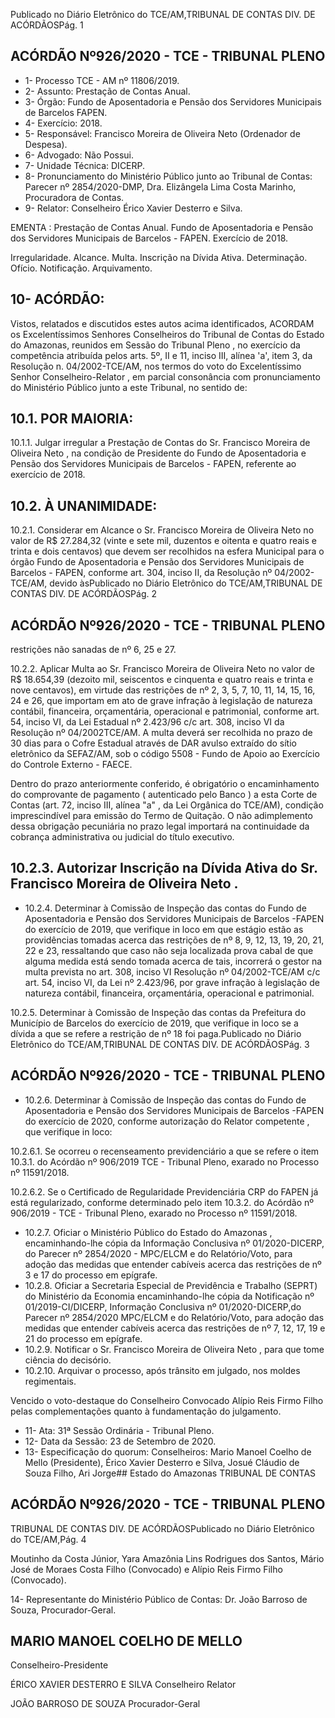 Publicado  no  Diário  Eletrônico do TCE/AM,TRIBUNAL DE CONTAS DIV. DE ACÓRDÃOSPág. 1

## ACÓRDÃO Nº926/2020 - TCE - TRIBUNAL PLENO

- 1- Processo TCE - AM nº 11806/2019.
- 2- Assunto: Prestação de Contas Anual.
- 3- Órgão: Fundo de Aposentadoria e Pensão dos Servidores Municipais de Barcelos FAPEN.
- 4- Exercício: 2018.
- 5- Responsável: Francisco Moreira de Oliveira Neto (Ordenador de Despesa).
- 6- Advogado: Não Possui.
- 7- Unidade Técnica: DICERP.
- 8- Pronunciamento  do  Ministério  Público  junto  ao  Tribunal  de  Contas: Parecer  nº 2854/2020-DMP, Dra. Elizângela Lima Costa Marinho, Procuradora de Contas.
- 9- Relator: Conselheiro Érico Xavier Desterro e Silva.

EMENTA :  Prestação  de  Contas  Anual.  Fundo  de Aposentadoria e Pensão dos Servidores Municipais de Barcelos - FAPEN. Exercício de 2018.

Irregularidade.  Alcance.  Multa.  Inscrição  na  Dívida Ativa. Determinação. Ofício. Notificação. Arquivamento.

## 10-  ACÓRDÃO:

Vistos, relatados e discutidos estes autos acima identificados, ACORDAM os Excelentíssimos Senhores Conselheiros do Tribunal de Contas do Estado do Amazonas, reunidos em Sessão do Tribunal Pleno , no exercício da competência atribuída pelos arts. 5º, II e 11, inciso III, alínea 'a', item 3, da Resolução n. 04/2002-TCE/AM, nos termos do voto  do  Excelentíssimo  Senhor  Conselheiro-Relator , em  parcial  consonância com pronunciamento do Ministério Público junto a este Tribunal, no sentido de:

## 10.1. POR MAIORIA:

10.1.1.  Julgar  irregular a  Prestação  de  Contas  do Sr.  Francisco Moreira  de  Oliveira  Neto ,  na  condição  de  Presidente  do Fundo de Aposentadoria e Pensão dos Servidores Municipais de Barcelos - FAPEN, referente ao exercício de 2018.

## 10.2. À UNANIMIDADE:

10.2.1.  Considerar  em  Alcance o Sr. Francisco  Moreira  de Oliveira  Neto no  valor  de R$  27.284,32 (vinte  e  sete  mil, duzentos e oitenta e quatro reais e trinta e dois centavos) que  devem  ser  recolhidos  na  esfera  Municipal para o órgão  Fundo  de  Aposentadoria  e  Pensão  dos Servidores  Municipais  de  Barcelos  -  FAPEN, conforme art. 304, inciso II, da Resolução nº 04/2002-TCE/AM, devido àsPublicado  no  Diário  Eletrônico do TCE/AM,TRIBUNAL DE CONTAS DIV. DE ACÓRDÃOSPág. 2

## ACÓRDÃO Nº926/2020 - TCE - TRIBUNAL PLENO

restrições não sanadas de nº 6, 25 e 27.

10.2.2.  Aplicar Multa ao Sr. Francisco Moreira de Oliveira Neto no valor de R$ 18.654,39 (dezoito mil, seiscentos e cinquenta  e  quatro  reais  e  trinta  e  nove  centavos),  em virtude das restrições de nº 2, 3, 5, 7, 10, 11, 14, 15, 16, 24 e 26, que importam em ato de grave infração à legislação de natureza  contábil,  financeira,  orçamentária,  operacional  e patrimonial,  conforme art.  54,  inciso  VI,  da  Lei  Estadual  nº 2.423/96  c/c  art.  308,  inciso  VI  da  Resolução  nº  04/2002TCE/AM. A multa deverá ser recolhida no prazo de 30 dias para  o  Cofre  Estadual  através  de  DAR  avulso  extraído  do sítio eletrônico da SEFAZ/AM, sob o código 5508 - Fundo de Apoio ao Exercício do Controle Externo - FAECE.

Dentro  do  prazo  anteriormente  conferido,  é  obrigatório  o encaminhamento do comprovante de pagamento ( autenticado  pelo  Banco )  a  esta  Corte  de  Contas  (art.  72, inciso III, alínea "a" , da Lei Orgânica do TCE/AM), condição imprescindível para emissão do Termo de Quitação. O não adimplemento  dessa  obrigação  pecuniária  no  prazo  legal importará  na  continuidade  da  cobrança  administrativa  ou judicial do título executivo.

## 10.2.3.  Autorizar  Inscrição  na  Dívida  Ativa do Sr. Francisco Moreira de Oliveira Neto .

- 10.2.4.  Determinar à Comissão  de  Inspeção das contas do Fundo  de  Aposentadoria  e  Pensão  dos  Servidores Municipais de Barcelos -FAPEN do exercício de 2019,  que verifique in loco em  que estágio estão as providências tomadas acerca das restrições de nº 8, 9, 12, 13,  19,  20,  21,  22  e  23, ressaltando  que  caso  não  seja localizada  prova  cabal  de  que  alguma  medida  está  sendo tomada acerca de tais, incorrerá o gestor na multa prevista no art. 308, inciso VI Resolução nº 04/2002-TCE/AM c/c art. 54,  inciso  VI,  da  Lei  nº  2.423/96, por  grave  infração  à legislação  de  natureza  contábil,  financeira,  orçamentária, operacional e patrimonial.

10.2.5.  Determinar à Comissão de Inspeção das contas da Prefeitura do Município de Barcelos do exercício de 2019,  que verifique in loco se a dívida a que se refere a restrição de nº 18 foi paga.Publicado  no  Diário  Eletrônico do TCE/AM,TRIBUNAL DE CONTAS DIV. DE ACÓRDÃOSPág. 3

## ACÓRDÃO Nº926/2020 - TCE - TRIBUNAL PLENO

- 10.2.6.  Determinar à Comissão de Inspeção das contas do Fundo  de  Aposentadoria  e  Pensão  dos  Servidores Municipais de Barcelos -FAPEN do exercício de 2020,  conforme autorização do Relator competente , que verifique in loco:

10.2.6.1. Se ocorreu o recenseamento previdenciário a que se refere o item 10.3.1. do Acórdão nº 906/2019 TCE  -  Tribunal  Pleno,  exarado  no  Processo  nº 11591/2018.

10.2.6.2. Se o Certificado de Regularidade Previdenciária CRP  do  FAPEN já  está  regularizado,  conforme determinado pelo item 10.3.2. do Acórdão nº 906/2019  -  TCE  -  Tribunal  Pleno,  exarado  no Processo nº 11591/2018.

- 10.2.7.  Oficiar o Ministério  Público  do  Estado  do  Amazonas , encaminhando-lhe cópia da Informação Conclusiva nº 01/2020-DICERP, do Parecer nº 2854/2020 - MPC/ELCM e do Relatório/Voto,  para  adoção  das  medidas  que  entender cabíveis acerca das restrições de nº 3 e 17 do processo em epígrafe.
- 10.2.8.  Oficiar a Secretaria Especial de Previdência e Trabalho (SEPRT)  do Ministério da Economia encaminhando-lhe cópia  da  Notificação  nº  01/2019-CI/DICERP,  Informação Conclusiva nº 01/2020-DICERP,do Parecer nº 2854/2020 MPC/ELCM e do Relatório/Voto, para adoção das medidas que entender cabíveis acerca das restrições de nº 7, 12, 17, 19 e 21 do processo em epígrafe.
- 10.2.9.  Notificar o Sr.  Francisco Moreira de Oliveira Neto ,  para que tome ciência do decisório.
- 10.2.10.  Arquivar o processo, após trânsito em julgado, nos moldes regimentais.

Vencido o voto-destaque do Conselheiro Convocado Alípio  Reis Firmo Filho pelas complementações quanto à fundamentação do julgamento.

- 11-  Ata: 31ª Sessão Ordinária - Tribunal Pleno.
- 12-  Data da Sessão: 23 de Setembro de 2020.
- 13-  Especificação do quorum: Conselheiros: Mario Manoel Coelho de Mello (Presidente), Érico Xavier Desterro e Silva, Josué Cláudio de Souza Filho, Ari Jorge## Estado do Amazonas TRIBUNAL DE CONTAS

## ACÓRDÃO Nº926/2020 - TCE - TRIBUNAL PLENO

TRIBUNAL DE CONTAS DIV. DE ACÓRDÃOSPublicado  no  Diário  Eletrônico do TCE/AM,Pág. 4

Moutinho da Costa Júnior, Yara Amazônia Lins Rodrigues dos Santos, Mário José de Moraes Costa Filho (Convocado) e Alípio Reis Firmo Filho (Convocado).

14-  Representante  do  Ministério  Público  de  Contas: Dr. João  Barroso  de  Souza, Procurador-Geral.

## MARIO MANOEL COELHO DE MELLO

Conselheiro-Presidente

ÉRICO XAVIER DESTERRO E SILVA Conselheiro Relator

JOÃO BARROSO DE SOUZA Procurador-Geral